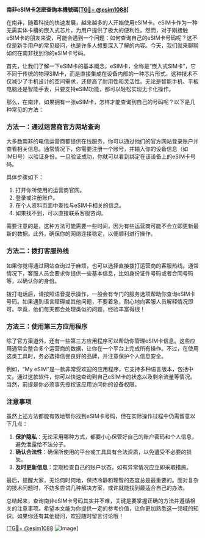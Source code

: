 **南非eSIM卡怎麽查詢本機號碼[[TG💪+ @esim1088](https://t.me/s/esim1088)]**

在南非，随着科技的快速发展，越来越多的人开始使用eSIM卡。eSIM卡作为一种无需实体卡槽的嵌入式芯片，为用户提供了极大的便利性。然而，对于刚接触eSIM卡的朋友来说，可能会遇到一个问题：如何查询自己的eSIM卡号码呢？这不仅是新手用户的常见疑问，也是许多人想要深入了解的内容。今天，我们就来聊聊如何在南非找到你的eSIM卡号码。

首先，让我们了解一下eSIM卡的基本概念。eSIM卡，全称是“嵌入式SIM卡”，它不同于传统的物理SIM卡，而是直接集成在设备内部的一种芯片形式。这种技术不仅减少了手机设计的空间需求，还提高了耐用性和灵活性。无论是智能手机、平板电脑还是智能手表，只要支持eSIM功能，都可以轻松实现无卡化操作。

那么，在南非，如果拥有一张eSIM卡，怎样才能查询到自己的号码呢？以下是几种常见的方法：

### 方法一：通过运营商官方网站查询

大多数南非的电信运营商都提供在线服务，你可以通过他们的官方网站登录账户并查看相关信息。通常情况下，你需要注册一个账号，并输入你的设备信息（如IMEI号）以验证身份。一旦验证成功，你就可以看到绑定在该设备上的eSIM卡号码。

具体步骤如下：
1. 打开你所使用的运营商官网。
2. 登录或注册账户。
3. 在个人资料页面中查找与eSIM卡相关的信息。
4. 如果找不到，可以直接联系客服咨询。

需要注意的是，这种方法可能需要一些时间，因为有些运营商可能不会立即更新最新的数据。此外，确保你的网络连接稳定，以便顺利进行操作。

### 方法二：拨打客服热线

如果你觉得通过网站查询过于麻烦，也可以选择直接拨打运营商的客服热线。通常情况下，客服人员会要求你提供一些基本信息，比如身份证件号码或者合同号码等，以确认你的身份。

拨打电话后，请按照语音提示操作，一般会有专门的服务选项帮助你查询eSIM卡号码。如果遇到语言障碍或其他问题，不要着急，耐心地向客服人员解释情况即可。毕竟，他们每天都会处理类似的问题，经验丰富得很！

### 方法三：使用第三方应用程序

除了官方渠道外，还有一些第三方应用程序可以帮助你管理eSIM卡信息。这些应用通常会整合多个运营商的数据，让你在一个平台上完成所有操作。不过，在使用这类工具时，务必选择信誉良好的品牌，并注意保护个人信息安全。

例如，“My eSIM”是一款非常受欢迎的应用程序，它支持多种语言版本，包括中文。通过这款软件，你可以快速查询到自己eSIM卡的状态以及剩余流量等情况。当然，前提是你必须事先授权该应用访问你的设备权限。

### 注意事项

虽然上述方法都能有效地帮你找到eSIM卡号码，但在实际操作过程中仍需留意以下几点：

1. **保护隐私**：无论采用哪种方式，都要小心保管好自己的账户密码和个人信息，避免泄露给不法分子。
2. **确认合法性**：确保所使用的平台或工具具有合法资质，以免遭受不必要的损失。
3. **及时更新信息**：定期检查自己的账户状态，如有异常情况应立即采取措施。

最后，提醒大家，无论何时何地，保持冷静和理智的态度总是最重要的。面对复杂的技术问题时，不妨多尝试几种解决方案，或许就能找到最适合自己的办法。

总结起来，查询南非eSIM卡号码其实并不难，关键是要掌握正确的方法并遵循相关的注意事项。希望本文能为你提供一定的参考价值，让你更加熟悉这一领域的知识。如果你还有其他疑问，欢迎随时留言讨论哦！

[[TG💪+ @esim1088](https://t.me/s/esim1088) ![Image](https://i.postimg.cc/4NQfJmqS/Snipaste-2025-05-13-00-14-12.png)]